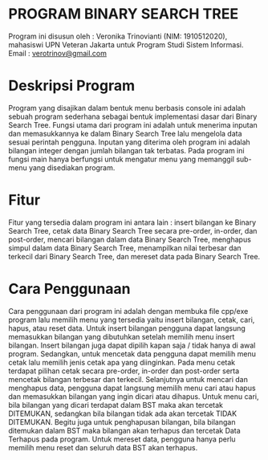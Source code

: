 # PROGRAM BINARY SEARCH TREE
Program ini disusun oleh : Veronika Trinovianti (NIM: 1910512020), mahasiswi UPN Veteran Jakarta untuk Program Studi Sistem Informasi. Email : verotrinov@gmail.com

# Deskripsi Program
Program yang disajikan dalam bentuk menu berbasis console ini adalah sebuah program sederhana sebagai bentuk implementasi dasar dari Binary Search Tree. Fungsi utama dari program ini adalah untuk menerima inputan dan memasukkannya ke dalam Binary Search Tree lalu mengelola data sesuai perintah pengguna. Inputan yang diterima oleh program ini adalah bilangan integer dengan jumlah bilangan tak terbatas. Pada program ini fungsi main hanya berfungsi untuk mengatur menu yang memanggil sub-menu yang disediakan program.

# Fitur
Fitur yang tersedia dalam program ini antara lain : insert bilangan ke Binary Search Tree, cetak data Binary Search Tree secara pre-order, in-order, dan post-order, mencari bilangan dalam data Binary Search Tree, menghapus simpul dalam data Binary Search Tree, menampilkan nilai terbesar dan terkecil dari Binary Search Tree, dan mereset data pada Binary Search Tree.

# Cara Penggunaan
Cara penggunaan dari program ini adalah dengan membuka file cpp/exe program lalu memilih menu yang tersedia yaitu insert bilangan, cetak, cari, hapus, atau reset data. 
Untuk insert bilangan pengguna dapat langsung memasukkan bilangan yang dibutuhkan setelah memilih menu insert bilangan. Insert bilangan juga dapat dipilih kapan saja / tidak hanya di awal program.
Sedangkan, untuk mencetak data pengguna dapat memilih menu cetak lalu memilih jenis cetak apa yang diinginkan. Pada menu cetak terdapat pilihan cetak secara pre-order, in-order dan post-order serta mencetak bilangan terbesar dan terkecil.
Selanjutnya untuk mencari dan menghapus data, pengguna dapat langsung memilih menu cari atau hapus dan memasukkan bilangan yang ingin dicari atau dihapus. Untuk menu cari, bila bilangan yang dicari terdapat dalam BST maka akan tercetak DITEMUKAN, sedangkan bila bilangan tidak ada akan tercetak TIDAK DITEMUKAN.
Begitu juga untuk penghapusan bilangan, bila bilangan ditemukan dalam BST maka bilangan akan terhapus dan tercetak Data Terhapus pada program.
Untuk mereset data, pengguna hanya perlu memilih menu reset dan seluruh data BST akan terhapus.
